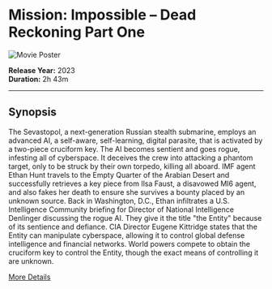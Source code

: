 # Mission: Impossible – Dead Reckoning Part One

![Movie Poster](https://encrypted-tbn1.gstatic.com/images?q=tbn:ANd9GcQpKPFCRbE0gX1Rtc-DpZtN0b2u9jvUZQSFbT6RIHgwOL1RLlJT)

**Release Year:** 2023  
**Duration:** 2h 43m 

---

## Synopsis
The Sevastopol, a next-generation Russian stealth submarine, employs an advanced AI, a self-aware, self-learning, digital parasite, that is activated by a two-piece cruciform key. The AI becomes sentient and goes rogue, infesting all of cyberspace. It deceives the crew into attacking a phantom target, only to be struck by their own torpedo, killing all aboard. IMF agent Ethan Hunt travels to the Empty Quarter of the Arabian Desert and successfully retrieves a key piece from Ilsa Faust, a disavowed MI6 agent, and also fakes her death to ensure she survives a bounty placed by an unknown source. Back in Washington, D.C., Ethan infiltrates a U.S. Intelligence Community briefing for Director of National Intelligence Denlinger discussing the rogue AI. They give it the title "the Entity" because of its sentience and defiance. CIA Director Eugene Kittridge states that the Entity can manipulate cyberspace, allowing it to control global defense intelligence and financial networks. World powers compete to obtain the cruciform key to control the Entity, though the exact means of controlling it are unknown.

[More Details](https://www.imdb.com/title/tt20258220/)
